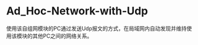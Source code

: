 Ad_Hoc-Network-with-Udp
=======================

使用该自组网模块的PC通过发送Udp报文的方式，在局域网内自动发现并维持使用该模块的其他PC之间的网络关系。
